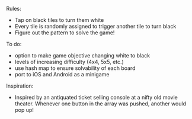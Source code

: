 Rules:
- Tap on black tiles to turn them white
- Every tile is randomly assigned to trigger another tile to turn black
- Figure out the pattern to solve the game!

To do:
- option to make game objective changing white to black
- levels of increasing difficulty (4x4, 5x5, etc.)
- use hash map to ensure solvability of each board
- port to iOS and Android as a minigame

Inspiration:
- Inspired by an antiquated ticket selling console at a nifty old movie theater. Whenever one button in the array was pushed, another would pop up!
